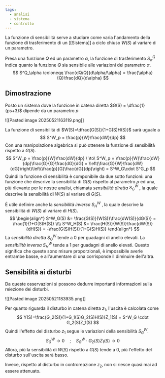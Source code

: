 ```yaml
---
tags:
  - analisi
  - sistema
  - controllo
---
```

La funzione di sensibilità serve a studiare come varia l'andamento della funzione di trasferimento di un [[Sistema]] a ciclo chiuso $W(S)$ al variare di un parametro.

Presa una funzione $Q$ ed un parametro $\alpha$, la funzione di trasferimento $S^Q_\alpha$ indica quanto la funzione $Q$ sia sensibile alle variazioni del parametro $\alpha$.
$$
S^Q_\alpha \coloneqq \frac{dQ/Q}{d\alpha/\alpha} = \frac{\alpha}{Q}\frac{dQ}{d\alpha}
$$
## Dimostrazione
Posto un sistema dove la funzione in catena diretta $G(S) = \dfrac{1}{ps+3}$ dipende da un parametro $p$ 

![[Pasted image 20250521163119.png]]

La funzione di sensibilità di $W(S)=\dfrac{G(S)}{1+G(S)H(S)}$ sarà uguale a
$$
S^W_p = \frac{p}{W}\frac{dW}{dp}
$$
Con una manipolazione algebrica si può ottenere la funzione di sensibilità rispetto a $G(S)$.
$$
S^W_p = \frac{p}{W}\frac{dW}{dp} \ \to\ S^W_p = \frac{p}{W}\frac{dW}{dp}\frac{G}{G}\frac{dG}{dG} = \left(\frac{G}{W}\frac{dW}{dG}\right)\left(\frac{p}{G}\frac{dG}{dp}\right) = S^W_G\cdot S^G_p
$$
Quindi la funzione di sensibilità è componibile da due sotto funzioni: una funzione che descrive
la sensibilità di $G(S)$ rispetto al parametro $p$ ed una, più rilevante per le nostre analisi, chiamata
_sensibilità diretta_ $S^W_G$ , la quale descrive la sensibilità di $W(S)$ al variare di $G(S)$.

È utile definire anche la _sensibilità inversa_ $S^W_H$ , la quale descrive la sensibilità di $W(S)$ al variare
di $H(S)$.
$$
\begin{align*}
S^W_G(S) &= \frac{G(S)}{W(S)}\frac{dW(S)}{dG(S)} = \frac{1}{1+G(S)H(S)} \\\\
S^W_H(S) &= \frac{H(S)}{W(S)}\frac{dW(S)}{dH(S)} = -\frac{G(S)H(S)}{1+G(S)H(S)}
\end{align*}
$$
La _sensibilità diretta_ $S^W_G$ tende a $0$ per guadagni di anello elevati.
La _sensibilità inversa_ $S^W_H$ tende a $1$ per guadagni di anello elevati.
Questo significa che queste sono misure proporzionali, è impossibile averle entrambe basse, e all'aumentare di una corrisponde il diminuire dell'altra.

## Sensibilità ai disturbi
Da queste osservazioni si possono dedurre importanti informazioni sulla reiezione dei disturbi.

![[Pasted image 20250521183935.png]]

Per quanto riguarda il disturbo in catena diretta $z_1$, l'uscita è calcolata come
$$
Y(S)=\frac{G_2(S)}{1+G_1(S)G_2(S)H(S)}Z_1(S) = S^W_G \cdot G_2(S)Z_1(S)
$$
Quindi l'effetto del disturbo $z_1$ segue le variazioni della sensibilità $S^W_G$. 
$$
S^W_G\to0 \quad;\quad S^W_G \cdot G_2(S)Z_1(S) \to0
$$
Allora, più la sensibilità di $W(S)$ rispetto a $G(S)$ tende a $0$, più l'effetto del disturbo sull'uscita sarà basso.

Invece, rispetto al disturbo in controreazione $z_2$, non si riesce quasi mai ad essere attenuato.